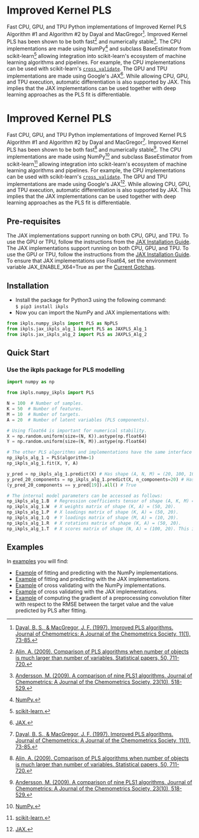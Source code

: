 # Improved Kernel PLS
Fast CPU, GPU, and TPU Python implementations of Improved Kernel PLS Algorithm #1 and Algorithm #2 by Dayal and MacGregor[^1]. Improved Kernel PLS has been shown to be both fast[^2] and numerically stable[^3].
The CPU implementations are made using NumPy[^4] and subclass BaseEstimator from scikit-learn[^5] allowing integration into scikit-learn's ecosystem of machine learning algorithms and pipelines. For example, the CPU implementations can be used with scikit-learn's [`cross_validate`](https://scikit-learn.org/stable/modules/generated/sklearn.model_selection.cross_validate.html).
The GPU and TPU implementations are made using Google's JAX[^6]. While allowing CPU, GPU, and TPU execution, automatic differentiation is also supported by JAX. This implies that the JAX implementations can be used together with deep learning approaches as the PLS fit is differentiable.

[^1]: [Dayal, B. S., & MacGregor, J. F. (1997). Improved PLS algorithms. Journal of Chemometrics: A Journal of the Chemometrics Society, 11(1), 73-85.](https://doi.org/10.1002/(SICI)1099-128X(199701)11:1%3C73::AID-CEM435%3E3.0.CO;2-%23)
[^2]: [Alin, A. (2009). Comparison of PLS algorithms when number of objects is much larger than number of variables. Statistical papers, 50, 711-720.](https://link.springer.com/content/pdf/10.1007/s00362-009-0251-7.pdf)
[^3]: [Andersson, M. (2009). A comparison of nine PLS1 algorithms. Journal of Chemometrics: A Journal of the Chemometrics Society, 23(10), 518-529.](https://analyticalsciencejournals.onlinelibrary.wiley.com/doi/pdf/10.1002/cem.1248?)
[^4]: [NumPy.](https://numpy.org/)
[^5]: [scikit-learn.](https://scikit-learn.org/stable/)
[^6]: [JAX.](https://jax.readthedocs.io/en/latest/)

# Improved Kernel PLS
Fast CPU, GPU, and TPU Python implementations of Improved Kernel PLS Algorithm #1 and Algorithm #2 by Dayal and MacGregor[^1]. Improved Kernel PLS has been shown to be both fast[^2] and numerically stable[^3].
The CPU implementations are made using NumPy[^4] and subclass BaseEstimator from scikit-learn[^5] allowing integration into scikit-learn's ecosystem of machine learning algorithms and pipelines. For example, the CPU implementations can be used with scikit-learn's [`cross_validate`](https://scikit-learn.org/stable/modules/generated/sklearn.model_selection.cross_validate.html).
The GPU and TPU implementations are made using Google's JAX[^6]. While allowing CPU, GPU, and TPU execution, automatic differentiation is also supported by JAX. This implies that the JAX implementations can be used together with deep learning approaches as the PLS fit is differentiable.

[^1]: [Dayal, B. S., & MacGregor, J. F. (1997). Improved PLS algorithms. Journal of Chemometrics: A Journal of the Chemometrics Society, 11(1), 73-85.](https://doi.org/10.1002/(SICI)1099-128X(199701)11:1%3C73::AID-CEM435%3E3.0.CO;2-%23)
[^2]: [Alin, A. (2009). Comparison of PLS algorithms when number of objects is much larger than number of variables. Statistical papers, 50, 711-720.](https://link.springer.com/content/pdf/10.1007/s00362-009-0251-7.pdf)
[^3]: [Andersson, M. (2009). A comparison of nine PLS1 algorithms. Journal of Chemometrics: A Journal of the Chemometrics Society, 23(10), 518-529.](https://analyticalsciencejournals.onlinelibrary.wiley.com/doi/pdf/10.1002/cem.1248?)
[^4]: [NumPy.](https://numpy.org/)
[^5]: [scikit-learn.](https://scikit-learn.org/stable/)
[^6]: [JAX.](https://jax.readthedocs.io/en/latest/)


## Pre-requisites
The JAX implementations support running on both CPU, GPU, and TPU. To use the GPU or TPU, follow the instructions from the [JAX Installation Guide](https://jax.readthedocs.io/en/latest/installation.html).
The JAX implementations support running on both CPU, GPU, and TPU. To use the GPU or TPU, follow the instructions from the [JAX Installation Guide](https://jax.readthedocs.io/en/latest/installation.html).
To ensure that JAX implementations use Float64, set the environment variable JAX_ENABLE_X64=True as per the [Current Gotchas](https://github.com/google/jax#current-gotchas).

## Installation
* Install the package for Python3 using the following command:  
``$ pip3 install ikpls``
* Now you can import the NumPy and JAX implementations with:
```python
from ikpls.numpy_ikpls import PLS as NpPLS
from ikpls.jax_ikpls_alg_1 import PLS as JAXPLS_Alg_1
from ikpls.jax_ikpls_alg_2 import PLS as JAXPLS_Alg_2
```

## Quick Start
### Use the ikpls package for PLS modelling
```python
import numpy as np

from ikpls.numpy_ikpls import PLS

N = 100  # Number of samples.
K = 50  # Number of features.
M = 10  # Number of targets.
A = 20  # Number of latent variables (PLS components).

# Using float64 is important for numerical stability.
X = np.random.uniform(size=(N, K)).astype(np.float64)
Y = np.random.uniform(size=(N, M)).astype(np.float64)

# The other PLS algorithms and implementations have the same interface for fit() and predict().
np_ikpls_alg_1 = PLS(algorithm=1)
np_ikpls_alg_1.fit(X, Y, A)

y_pred = np_ikpls_alg_1.predict(X) # Has shape (A, N, M) = (20, 100, 10). Contains a prediction for all possible number of components up to and including A.
y_pred_20_components = np_ikpls_alg_1.predict(X, n_components=20) # Has shape (N, M) = (100, 10).
(y_pred_20_components == y_pred[19]).all() # True

# The internal model parameters can be accessed as follows:
np_ikpls_alg_1.B  # Regression coefficients tensor of shape (A, K, M) = (20, 50, 10).
np_ikpls_alg_1.W  # X weights matrix of shape (K, A) = (50, 20).
np_ikpls_alg_1.P  # X loadings matrix of shape (K, A) = (50, 20).
np_ikpls_alg_1.Q  # Y loadings matrix of shape (M, A) = (10, 20).
np_ikpls_alg_1.R  # X rotations matrix of shape (K, A) = (50, 20).
np_ikpls_alg_1.T  # X scores matrix of shape (N, A) = (100, 20). This is only computed for IKPLS Algorithm #1.
```

## Examples
In [examples](https://github.com/Sm00thix/IKPLS/tree/main/examples) you will find:
* [Example](https://github.com/Sm00thix/IKPLS/tree/main/examples/fit_predict_numpy.py) of fitting and predicting with the NumPy implementations.
* [Example](https://github.com/Sm00thix/IKPLS/tree/main/examples/fit_predict_jax.py) of fitting and predicting with the JAX implementations.
* [Example](https://github.com/Sm00thix/IKPLS/tree/main/examples/cross_val_numpy.py) of cross validating with the NumPy implementations.
* [Example](https://github.com/Sm00thix/IKPLS/tree/main/examples/cross_val_jax.py) of cross validating with the JAX implementations.
* [Example](https://github.com/Sm00thix/IKPLS/tree/main/examples/gradient_jax.py) of computing the gradient of a preprocessing convolution filter with respect to the RMSE between the target value and the value predicted by PLS after fitting.